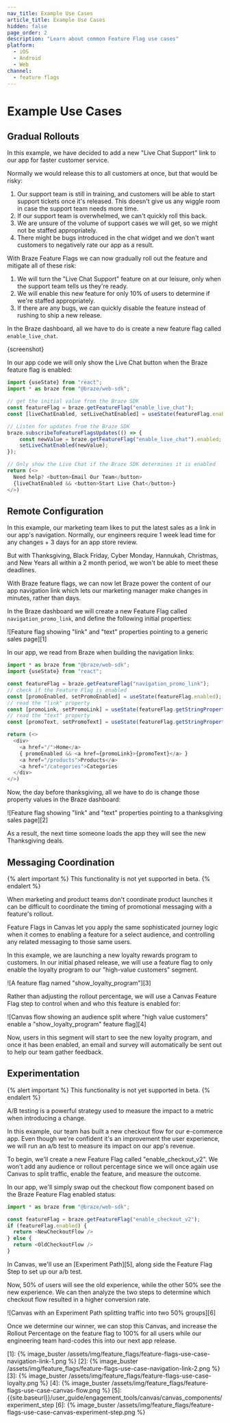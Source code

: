 ```yaml
---
nav_title: Example Use Cases
article_title: Example Use Cases
hidden: false
page_order: 2
description: "Learn about common Feature Flag use cases"
platform:
  - iOS
  - Android
  - Web
channel:
  - feature flags 
---
```


# Example Use Cases

## Gradual Rollouts

In this example, we have decided to add a new "Live Chat Support" link to our app for faster customer service.

Normally we would release this to all customers at once, but that would be risky:

1. Our support team is still in training, and customers will be able to start support tickets once it's released. This doesn't give us any wiggle room in case the support team needs more time.
2. If our support team is overwhelmed, we can't quickly roll this back.
3. We are unsure of the volume of support cases we will get, so we might not be staffed appropriately.
4. There might be bugs introduced in the chat widget and we don't want customers to negatively rate our app as a result.

With Braze Feature Flags we can now gradually roll out the feature and mitigate all of these risk:

1. We will turn the "Live Chat Support" feature on at our leisure, only when the support team tells us they're ready.
2. We will enable this new feature for only 10% of users to determine if we're staffed appropriately.
3. If there are any bugs, we can quickly disable the feature instead of rushing to ship a new release.

In the Braze dashboard, all we have to do is create a new feature flag called `enable_live_chat`.

{screenshot}

In our app code we will only show the Live Chat button when the Braze feature flag is enabled:

```javascript
import {useState} from "react";
import * as braze from "@braze/web-sdk";

// get the initial value from the Braze SDK
const featureFlag = braze.getFeatureFlag("enable_live_chat");
const [liveChatEnabled, setLiveChatEnabled] = useState(featureFlag.enabled);

// Listen for updates from the Braze SDK
braze.subscribeToFeatureFlagsUpdates(() => {
    const newValue = braze.getFeatureFlag("enable_live_chat").enabled;
    setLiveChatEnabled(newValue);
});

// Only show the Live Chat if the Braze SDK determines it is enabled
return (<>
  Need help? <button>Email Our Team</button>
  {liveChatEnabled && <button>Start Live Chat</button>}
</>)

```

## Remote Configuration

In this example, our marketing team likes to put the latest sales as a link in our app's navigation. Normally, our engineers require 1 week lead time for any changes + 3 days for an app store review. 

But with Thanksgiving, Black Friday, Cyber Monday, Hannukah, Christmas, and New Years all within a 2 month period, we won't be able to meet these deadlines.

With Braze feature flags, we can now let Braze power the content of our app navigation link which lets our marketing manager make changes in minutes, rather than days.

In the Braze dashboard we will create a new Feature Flag called `navigation_promo_link`, and define the following initial properties:

![Feature flag showing "link" and "text" properties pointing to a generic sales page][1]

In our app, we read from Braze when building the navigation links:

```javascript
import * as braze from "@braze/web-sdk";
import {useState} from "react";

const featureFlag = braze.getFeatureFlag("navigation_promo_link");
// check if the Feature Flag is enabled
const [promoEnabled, setPromoEnabled] = useState(featureFlag.enabled);
// read the "link" property
const [promoLink, setPromoLink] = useState(featureFlag.getStringProperty("link"));
// read the "text" property
const [promoText, setPromoText] = useState(featureFlag.getStringProperty("text"));

return (<>
  <div>
    <a href="/">Home</a>
    { promoEnabled && <a href={promoLink}>{promoText}</a> }
    <a href="/products">Products</a>
    <a href="/categories">Categories
  </div>
</>)
```

Now, the day before thanksgiving, all we have to do is change those property values in the Braze dashboard:

![Feature flag showing "link" and "text" properties pointing to a thanksgiving sales page][2]

As a result, the next time someone loads the app they will see the new Thanksgiving deals.


## Messaging Coordination

{% alert important %} 
This functionality is not yet supported in beta.
{% endalert %}

When marketing and product teams don't coordinate product launches it can be difficult to coordinate the timing of promotional messaging with a feature's rollout.

Feature Flags in Canvas let you apply the same sophisticated journey logic when it comes to enabling a feature for a select audience, and controlling any related messaging to those same users.

In this example, we are launching a new loyalty rewards program to customers. In our initial phased release, we will use a feature flag to only enable the loyalty program to our "high-value customers" segment.

![A feature flag named "show_loyalty_program"][3]

Rather than adjusting the rollout percentage, we will use a Canvas Feature Flag step to control when and who this feature is enabled for:

![Canvas flow showing an audience split where "high value customers" enable a "show_loyalty_program" feature flag][4]

Now, users in this segment will start to see the new loyalty program, and once it has been enabled, an email and survey will automatically be sent out to help our team gather feedback.


## Experimentation

{% alert important %} 
This functionality is not yet supported in beta.
{% endalert %}

A/B testing is a powerful strategy used to measure the impact to a metric when introducing a change.

In this example, our team has built a new checkout flow for our e-commerce app. Even though we're confident it's an improvement the user experience, we will run an a/b test to measure its impact on our app's revenue.

To begin, we'll create a new Feature Flag called "enable_checkout_v2". We won't add any audience or rollout percentage since we will once again use Canvas to split traffic, enable the feature, and measure the outcome.

In our app, we'll simply swap out the checkout flow component based on the Braze Feature Flag enabled status:

```javascript
import * as braze from "@braze/web-sdk";

const featureFlag = braze.getFeatureFlag("enable_checkout_v2");
if (featureFlag.enabled) {
  return <NewCheckoutFlow />
} else {
  return <OldCheckoutFlow />
}
```

In Canvas, we'll use an [Experiment Path][5], along side the Feature Flag Step to set up our a/b test.

Now, 50% of users will see the old experience, while the other 50% see the new experience. We can then analyze the two steps to determine which checkout flow resulted in a higher conversion rate.

![Canvas with an Experiment Path splitting traffic into two 50% groups][6]

Once we determine our winner, we can stop this Canvas, and increase the Rollout Percentage on the feature flag to 100% for all users while our engineering team hard-codes this into our next app release.

[1]: {% image_buster /assets/img/feature_flags/feature-flags-use-case-navigation-link-1.png %}
[2]: {% image_buster /assets/img/feature_flags/feature-flags-use-case-navigation-link-2.png %}
[3]: {% image_buster /assets/img/feature_flags/feature-flags-use-case-loyalty.png %}
[4]: {% image_buster /assets/img/feature_flags/feature-flags-use-case-canvas-flow.png %}
[5]: {{site.baseurl}}/user_guide/engagement_tools/canvas/canvas_components/experiment_step
[6]: {% image_buster /assets/img/feature_flags/feature-flags-use-case-canvas-experiment-step.png %}
